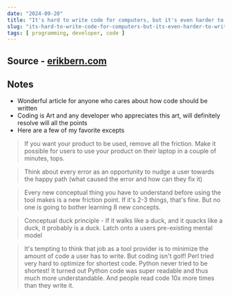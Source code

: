 ```yaml
---
date: "2024-09-20"
title: "It's hard to write code for computers, but it's even harder to write code for humans"
slug: "its-hard-to-write-code-for-computers-but-its-even-harder-to-write-code-for-humans"
tags: [ programming, developer, code ]
---
```




## Source - [erikbern.com][1]

## Notes
* Wonderful article for anyone who cares about how code should be written
* Coding is Art and any developer who appreciates this art, will definitely resolve will all the points
* Here are a few of my favorite excepts

> If you want your product to be used, remove all the friction. Make it possible for users to use your product on their laptop in a couple of minutes, tops.

> Think about every error as an opportunity to nudge a user towards the happy path (what caused the error and how can they fix it)

> Every new conceptual thing you have to understand before using the tool makes is a new friction point. If it's 2-3 things, that's fine. But no one is going to bother learning 8 new concepts.

> Conceptual duck principle - If it walks like a duck, and it quacks like a duck, it probably is a duck. Latch onto a users pre-existing mental model

> It's tempting to think that job as a tool provider is to minimize the amount of code a user has to write. But coding isn't golf! Perl tried very hard to optimize for shortest code. Python never tried to be shortest! It turned out Python code was super readable and thus much more understandable. And people read code 10x more times than they write it.



  [1]: https://erikbern.com/2024/09/27/its-hard-to-write-code-for-humans.html
